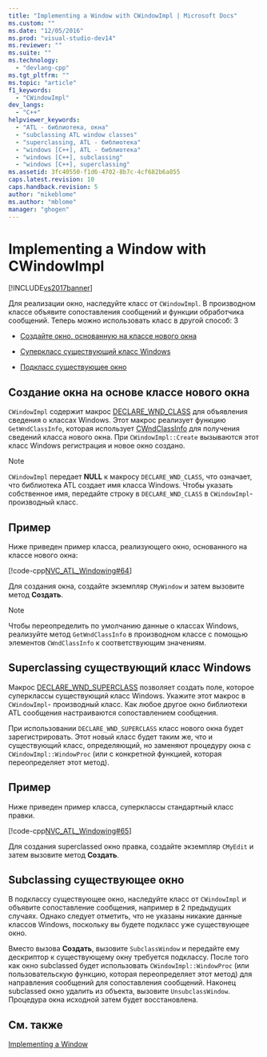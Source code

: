 ```yaml
---
title: "Implementing a Window with CWindowImpl | Microsoft Docs"
ms.custom: ""
ms.date: "12/05/2016"
ms.prod: "visual-studio-dev14"
ms.reviewer: ""
ms.suite: ""
ms.technology: 
  - "devlang-cpp"
ms.tgt_pltfrm: ""
ms.topic: "article"
f1_keywords: 
  - "CWindowImpl"
dev_langs: 
  - "C++"
helpviewer_keywords: 
  - "ATL - библиотека, окна"
  - "subclassing ATL window classes"
  - "superclassing, ATL - библиотека"
  - "windows [C++], ATL - библиотека"
  - "windows [C++], subclassing"
  - "windows [C++], superclassing"
ms.assetid: 3fc40550-f1d6-4702-8b7c-4cf682b6a855
caps.latest.revision: 10
caps.handback.revision: 5
author: "mikeblome"
ms.author: "mblome"
manager: "ghogen"
---
```

# Implementing a Window with CWindowImpl
[!INCLUDE[vs2017banner](../assembler/inline/includes/vs2017banner.md)]

Для реализации окно, наследуйте класс от `CWindowImpl`.  В производном классе объявите сопоставления сообщений и функции обработчика сообщений.  Теперь можно использовать класс в другой способ: 3  
  
-   [Создайте окно, основанную на классе нового окна](#_atl_creating_a_window_based_on_a_new_windows_class)  
  
-   [Суперкласс существующий класс Windows](#_atl_superclassing_an_existing_windows_class)  
  
-   [Подкласс существующее окно](#_atl_subclassing_an_existing_window)  
  
##  <a name="_atl_creating_a_window_based_on_a_new_windows_class"></a> Создание окна на основе классе нового окна  
 `CWindowImpl` содержит макрос [DECLARE\_WND\_CLASS](../Topic/DECLARE_WND_CLASS.md) для объявления сведения о классах Windows.  Этот макрос реализует функцию `GetWndClassInfo`, которая использует [CWndClassInfo](../atl/reference/cwndclassinfo-class.md) для получения сведений класса нового окна.  При `CWindowImpl::Create` вызываются этот класс Windows регистрация и новое окно создано.  
  
> [!NOTE]
>  `CWindowImpl` передает **NULL** к макросу `DECLARE_WND_CLASS`, что означает, что библиотека ATL создает имя класса Windows.  Чтобы указать собственное имя, передайте строку в `DECLARE_WND_CLASS` в `CWindowImpl`\- производный класс.  
  
## Пример  
 Ниже приведен пример класса, реализующего окно, основанного на классе нового окна:  
  
 [!code-cpp[NVC_ATL_Windowing#64](../atl/codesnippet/CPP/implementing-a-window-with-cwindowimpl_1.h)]  
  
 Для создания окна, создайте экземпляр `CMyWindow` и затем вызовите метод **Создать**.  
  
> [!NOTE]
>  Чтобы переопределить по умолчанию данные о классах Windows, реализуйте метод `GetWndClassInfo` в производном классе с помощью элементов `CWndClassInfo` к соответствующим значениям.  
  
##  <a name="_atl_superclassing_an_existing_windows_class"></a> Superclassing существующий класс Windows  
 Макрос [DECLARE\_WND\_SUPERCLASS](../Topic/DECLARE_WND_SUPERCLASS.md) позволяет создать поле, которое суперклассы существующий класс Windows.  Укажите этот макрос в `CWindowImpl`\- производный класс.  Как любое другое окно библиотеки ATL сообщения настраиваются сопоставлением сообщения.  
  
 При использовании `DECLARE_WND_SUPERCLASS` класс нового окна будет зарегистрировать.  Этот новый класс будет таким же, что и существующий класс, определяющий, но заменяют процедуру окна с `CWindowImpl::WindowProc` \(или с конкретной функцией, которая переопределяет этот метод\).  
  
## Пример  
 Ниже приведен пример класса, суперклассы стандартный класс правки.  
  
 [!code-cpp[NVC_ATL_Windowing#65](../atl/codesnippet/CPP/implementing-a-window-with-cwindowimpl_2.h)]  
  
 Для создания superclassed окно правка, создайте экземпляр `CMyEdit` и затем вызовите метод **Создать**.  
  
##  <a name="_atl_subclassing_an_existing_window"></a> Subclassing существующее окно  
 В подклассу существующее окно, наследуйте класс от `CWindowImpl` и объявите сопоставление сообщения, например в 2 предыдущих случаях.  Однако следует отметить, что не указаны никакие данные классов Windows, поскольку вы будете подкласс уже существующее окно.  
  
 Вместо вызова **Создать**, вызовите `SubclassWindow` и передайте ему дескриптор к существующему окну требуется подклассу.  После того как окно subclassed будет использовать `CWindowImpl::WindowProc` \(или пользовательскую функцию, которая переопределяет этот метод\) для направления сообщений для сопоставления сообщений.  Наконец subclassed окно удалить из объекта, вызовите `UnsubclassWindow`.  Процедура окна исходной затем будет восстановлена.  
  
## См. также  
 [Implementing a Window](../atl/implementing-a-window.md)
